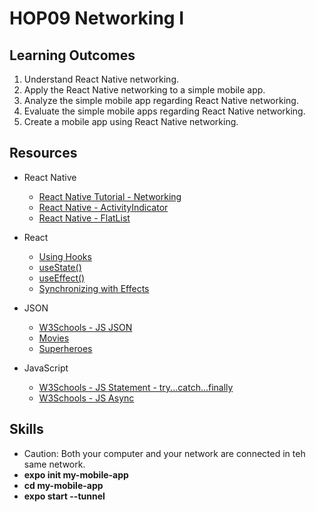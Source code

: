 # HOP09 Networking I
##  Learning Outcomes
1. Understand React Native networking.
2. Apply the React Native networking to a simple mobile app.
3. Analyze the simple mobile app regarding React Native networking.
4. Evaluate the simple mobile apps regarding React Native networking.
5. Create a mobile app using React Native networking.

## Resources
* React Native
  * [React Native Tutorial - Networking](https://reactnative.dev/docs/network)
  * [React Native - ActivityIndicator](https://reactnative.dev/docs/activityindicator)
  * [React Native - FlatList](https://reactnative.dev/docs/flatlist)
  
* React
  * [Using Hooks](https://react.dev/learn#using-hooks)
  * [useState()](https://react.dev/reference/react/useState)
  * [useEffect()](https://react.dev/reference/react/useEffect)
  * [Synchronizing with Effects](https://react.dev/learn/synchronizing-with-effects)

* JSON
  * [W3Schools - JS JSON](https://www.w3schools.com/js/js_json_intro.asp)
  * [Movies](https://reactnative.dev/movies.json)
  * [Superheroes](https://mdn.github.io/learning-area/javascript/oojs/json/superheroes.json)

* JavaScript
  * [W3Schools - JS Statement - try...catch...finally](https://www.w3schools.com/jsref/jsref_try_catch.asp)
  * [W3Schools - JS Async](https://www.w3schools.com/js/js_callback.asp)

## Skills
  * Caution: Both your computer and your network are connected in teh same network.
  * **expo init my-mobile-app**
  * **cd my-mobile-app**
  * **expo start --tunnel**